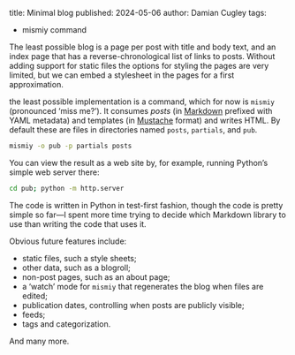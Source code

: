 title: Minimal blog
published: 2024-05-06
author: Damian Cugley
tags:
- mismiy command

The least possible blog is a page per post with title and body text, and
an index page that has a reverse-chronological list of links to posts. Without
adding support for static files the options for styling the pages are very
limited, but we can embed a stylesheet in the pages for a first approximation.

the least possible implementation is a command, which for now is `mismiy`
(pronounced ‘miss me?’). It consumes _posts_ (in [Markdown][] prefixed with YAML
metadata) and templates (in [Mustache][] format) and writes HTML. By default
these are files in directories named `posts`, `partials`, and `pub`.

```sh
mismiy -o pub -p partials posts
```

You can view the result as a web site by, for example, running Python’s
simple web server there:

```sh
cd pub; python -m http.server
```

The code is written in Python in test-first fashion, though the code is pretty
simple so far—I spent more time trying to decide which Markdown library to
use than writing the code that uses it.

Obvious future features include:
- static files, such a style sheets;
- other data, such as a blogroll;
- non-post pages, such as an about page;
- a ‘watch’ mode for `mismiy` that regenerates the blog when files are edited;
- publication dates, controlling when posts are publicly visible;
- feeds;
- tags and categorization.

And many more.


[markdown]: https://commonmark.org
[mustache]: http://mustache.github.io
